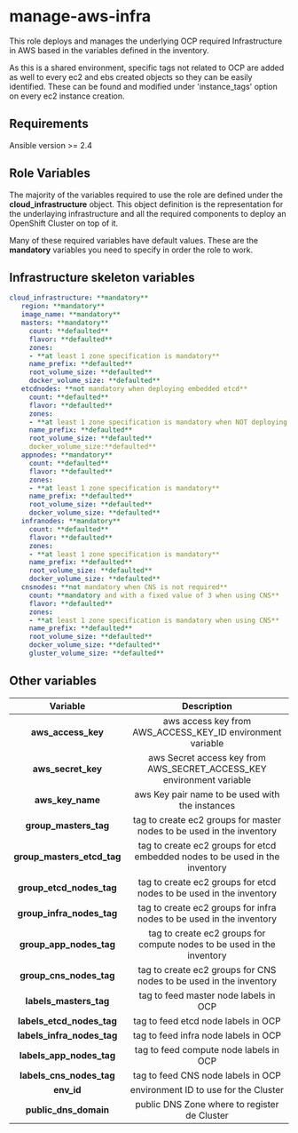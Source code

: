 manage-aws-infra
================

This role deploys and manages the underlying OCP required Infrastructure in AWS based in the variables defined in the inventory.

As this is a shared environment, specific tags not related to OCP are added as well to every ec2 and ebs created objects so they can be easily identified. These can be found and modified under 'instance_tags' option on every ec2 instance creation.

Requirements
------------

Ansible version >= 2.4

Role Variables
--------------

The majority of the variables required to use the role are defined under the **cloud_infrastructure** object. This object definition is the representation for the underlaying infrastructure and all the required components to deploy an OpenShift Cluster on top of it.

Many of these required variables have default values. These are the **mandatory** variables you need to specify in order the role to work.

Infrastructure skeleton variables
---------------------------------

```yaml
cloud_infrastructure: **mandatory**
   region: **mandatory**
   image_name: **mandatory**
   masters: **mandatory**
     count: **defaulted**
     flavor: **defaulted**
     zones:
     - **at least 1 zone specification is mandatory**
     name_prefix: **defaulted**
     root_volume_size: **defaulted**
     docker_volume_size: **defaulted**
   etcdnodes: **not mandatory when deploying embedded etcd**
     count: **defaulted**
     flavor: **defaulted**
     zones:
     - **at least 1 zone specification is mandatory when NOT deploying embedded etcd**
     name_prefix: **defaulted**
     root_volume_size: **defaulted**
     docker_volume_size:**defaulted**
   appnodes: **mandatory**
     count: **defaulted**
     flavor: **defaulted**
     zones:
     - **at least 1 zone specification is mandatory**
     name_prefix: **defaulted**
     root_volume_size: **defaulted**
     docker_volume_size: **defaulted**
   infranodes: **mandatory**
     count: **defaulted**
     flavor: **defaulted**
     zones:
     - **at least 1 zone specification is mandatory**
     name_prefix: **defaulted**
     root_volume_size: **defaulted**
     docker_volume_size: **defaulted**
   cnsnodes: **not mandatory when CNS is not required**
     count: **mandatory and with a fixed value of 3 when using CNS**
     flavor: **defaulted**
     zones:
     - **at least 1 zone specification is mandatory when using CNS**
     name_prefix: **defaulted**
     root_volume_size: **defaulted**
     docker_volume_size: **defaulted**
     gluster_volume_size: **defaulted**
```

Other variables
---------------

| Variable        | Description                           |
|:---------------:|:-------------------------------------:|
|**aws_access_key**| aws access key from AWS_ACCESS_KEY_ID environment variable
|**aws_secret_key**| aws Secret access key from AWS_SECRET_ACCESS_KEY environment variable
|**aws_key_name**| aws Key pair name to be used with the instances
|**group_masters_tag**| tag to create ec2 groups for master nodes to be used in the inventory
|**group_masters_etcd_tag**| tag to create ec2 groups for etcd embedded nodes to be used in the inventory
|**group_etcd_nodes_tag**| tag to create ec2 groups for etcd nodes to be used in the inventory
|**group_infra_nodes_tag**| tag to create ec2 groups for infra nodes to be used in the inventory
|**group_app_nodes_tag**| tag to create ec2 groups for compute nodes to be used in the inventory
|**group_cns_nodes_tag**| tag to create ec2 groups for CNS nodes to be used in the inventory
|**labels_masters_tag**| tag to feed master node labels in OCP
|**labels_etcd_nodes_tag**| tag to feed etcd node labels in OCP
|**labels_infra_nodes_tag**| tag to feed infra node labels in OCP
|**labels_app_nodes_tag**| tag to feed compute node labels in OCP
|**labels_cns_nodes_tag**| tag to feed CNS node labels in OCP
|**env_id**| environment ID to use for the Cluster
|**public_dns_domain**| public DNS Zone where to register de Cluster
